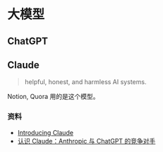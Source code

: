 # 大模型
## ChatGPT

## Claude
> helpful, honest, and harmless AI systems.

Notion, Quora 用的是这个模型。

### 资料
* [Introducing Claude](https://www.anthropic.com/index/introducing-claude)
* [认识 Claude：Anthropic 与 ChatGPT 的竞争对手](https://zhuanlan.zhihu.com/p/606289596)
